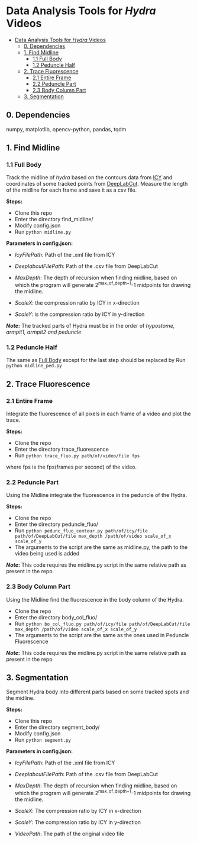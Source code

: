 # Data Analysis Tools for *Hydra* Videos

- [Data Analysis Tools for *Hydra* Videos](#data-analysis-tools-for-hydra-videos)
  - [0. Dependencies](#0-dependencies)
  - [1. Find Midline](#1-find-midline)
    - [1.1 Full Body](#11-full-body)
    - [1.2 Peduncle Half](#12-peduncle-half)
  - [2. Trace Fluorescence](#2-trace-fluorescence)
    - [2.1 Entire Frame](#21-entire-frame)
    - [2.2 Peduncle Part](#22-peduncle-part)
    - [2.3 Body Column Part](#23-body-column-part)
  - [3. Segmentation](#3-segmentation)

## 0. Dependencies
numpy, matplotlib, opencv-python, pandas, tqdm

## 1. Find Midline

### 1.1 Full Body

Track the midline of *hydra* based on the contours data from [ICY](http://icy.bioimageanalysis.org/) and coordinates of some tracked points from [DeepLabCut](https://github.com/AlexEMG/DeepLabCut). Measure the length of the midline for each frame and save it as a csv file.

**Steps:**

- Clone this repo
- Enter the directory find_midline/
- Modify config.json
- Run `python midline.py`

**Parameters in config.json:**

- _IcyFilePath_: Path of the .xml file from ICY

- _DeeplabcutFilePath_: Path of the .csv file from DeepLabCut
  
- _MaxDepth_: The depth of recursion when finding midline, based on which the program will generate 2<sup>max\_of\_depth+1</sup>-1 midpoints for drawing the midline.

- _ScaleX_: the compression ratio by ICY in x-direction

- _ScaleY_: is the compression ratio by ICY in y-direction

**_Note_:** The tracked parts of Hydra must be in the order of *hypostome, armpit1, armpit2 and peduncle*

### 1.2 Peduncle Half

The same as [Full Body](#full-body) except for the last step should be replaced by Run `python midline_ped.py`

## 2. Trace Fluorescence

### 2.1 Entire Frame

Integrate the fluorescence of all pixels in each frame of a video and plot the trace.

**Steps:**

- Clone the repo
- Enter the directory trace_fluorescence
- Run `python trace_fluo.py path/of/video/file fps`

where fps is the fps(frames per second) of the video.

### 2.2 Peduncle Part

Using the Midline integrate the fluorescence in the peduncle of the Hydra.

**Steps:**

- Clone the repo
- Enter the directory peduncle_fluo/
- Run `python pedunc_fluo_contour.py path/of/icy/file path/of/DeepLabCut/file max_depth /path/of/video scale_of_x scale_of_y`
- The arguments to the script are the same as midline.py, the path to the video being used is added

**_Note_:** This code requires the midline.py script in the same relative path as present in the repo.

### 2.3 Body Column Part

Using the Midline find the fluorescence in the body column of the Hydra.

- Clone the repo
- Enter the directory body_col\_fluo/
- Run `python bo_col_fluo.py path/of/icy/file path/of/DeepLabCut/file max_depth /path/of/video scale_of_x scale_of_y`
- The arguments to the script are the same as the ones used in Peduncle Fluorescence

**_Note_:** This code requires the midline.py script in the same relative path as present in the repo

## 3. Segmentation

Segment Hydra body into different parts based on some tracked spots and the midline.

**Steps:**

- Clone this repo
- Enter the directory segment_body/
- Modify config.json
- Run `python segment.py`

**Parameters in config.json:**

- _IcyFilePath_: Path of the .xml file from ICY

- _DeeplabcutFilePath_: Path of the .csv file from DeepLabCut
  
- _MaxDepth_: The depth of recursion when finding midline, based on which the program will generate 2<sup>max\_of\_depth+1</sup>-1 midpoints for drawing the midline.

- _ScaleX_: The compression ratio by ICY in x-direction

- _ScaleY_: The compression ratio by ICY in y-direction

- _VideoPath_: The path of the original video file

